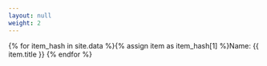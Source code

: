 ```yaml
---
layout: null
weight: 2
---
```

{% for item_hash in site.data %}{% assign item as item_hash[1] %}Name: {{ item.title }} {% endfor %}
